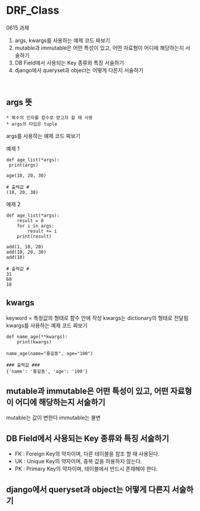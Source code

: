 # DRF_Class

0615 과제
 1. args, kwargs를 사용하는 예제 코드 짜보기
 3. mutable과 immutable은 어떤 특성이 있고, 어떤 자료형이 어디에 해당하는지 서술하기
 4. DB Field에서 사용되는 Key 종류와 특징 서술하기
 5. django에서 queryset과 object는 어떻게 다른지 서술하기
<br/>

## args 뜻
	* 복수의 인자를 함수로 받고자 할 때 사용
	* args의 타입은 tuple
args를 사용하는 예제 코드 짜보기

예제 1
```python3
def age_list(*args):
 print(args)
 
age(10, 20, 30)

# 출력값 #
(10, 20, 30)
```

예제 2
```python3
def age_list(*args):
    result = 0
    for i in args:
        result += i
    print(result)
    
add(1, 10, 20)
add(10, 20, 30)
add(10)

# 출력값 #
31
60
10
```

## kwargs
keyword = 특정값의 형태로 함수 안에 작성
kwargs는 dictionary의 형태로 전달됨
kwargs를 사용하는 예제 코드 짜보기

```python3
def name_age(**kwargs):
	print(kwargs)
    
name_age(name="홍길동", age="100")

### 출력값 ###
{'name': '홍길동', 'age': '100'}
```

## mutable과 immutable은 어떤 특성이 있고, 어떤 자료형이 어디에 해당하는지 서술하기
mutable는 값이 변한다
immutable는 불변

## DB Field에서 사용되는 Key 종류와 특징 서술하기
- FK : Foreign Key의 약자이며, 다른 테이블을 참조 할 때 사용된다.
- UK : Unique Key의 약자이며, 중복 값을 허용하지 않는다.
- PK : Primary Key의 약자이며, 테이블에서 반드시 존재해야 한다.

## django에서 queryset과 object는 어떻게 다른지 서술하기
